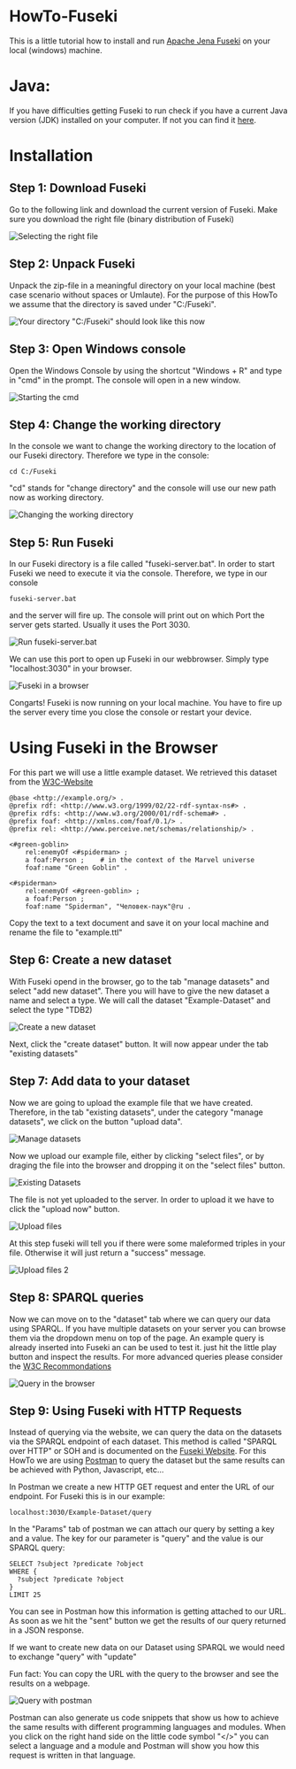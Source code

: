 # HowTo-Fuseki

This is a little tutorial how to install and run [Apache Jena Fuseki](https://jena.apache.org/documentation/fuseki2/index.html) on your local (windows) machine.

# Java:
If you have difficulties getting Fuseki to run check if you have a current Java version (JDK) installed on your computer. If not you can find it [here](https://www.oracle.com/java/technologies/downloads/).

# Installation

## Step 1: Download Fuseki

Go to the following link and download the current version of Fuseki. Make sure you download the right file (binary distribution of Fuseki)

![Selecting the right file](./Files/Step_1.png)

## Step 2: Unpack Fuseki

Unpack the zip-file in a meaningful directory on your local machine (best case scenario without spaces or Umlaute). For the purpose of this HowTo we assume that the directory is saved under "C:/Fuseki".

![Your directory "C:/Fuseki" should look like this now](./Files/Step_2.png)

## Step 3: Open Windows console

Open the Windows Console by using the shortcut "Windows + R" and type in "cmd" in the prompt.
The console will open in a new window.

![Starting the cmd](./Files/Step_3.png)

## Step 4: Change the working directory

In the console we want to change the working directory to the location of our Fuseki directory. Therefore we type in the console:

```
cd C:/Fuseki
```

"cd" stands for "change directory" and the console will use our new path now as working directory.

![Changing the working directory](./Files/Step_4.png)

## Step 5: Run Fuseki

In our Fuseki directory is a file called "fuseki-server.bat". In order to start Fuseki we need to execute it via the console. Therefore, we type in our console

```
fuseki-server.bat
```

and the server will fire up. The console will print out on which Port the server gets started. Usually it uses the Port 3030.

![Run fuseki-server.bat](./Files/Step_5_1.png)

We can use this port to open up Fuseki in our webbrowser. Simply type "localhost:3030" in your browser.

![Fuseki in a browser](./Files/Step_5_2.png)

Congarts! Fuseki is now running on your local machine. You have to fire up the server every time you close the console or restart your device.

# Using Fuseki in the Browser

For this part we will use a little example dataset. We retrieved this dataset from the [W3C-Website](https://www.w3.org/TR/turtle/)

```
@base <http://example.org/> .
@prefix rdf: <http://www.w3.org/1999/02/22-rdf-syntax-ns#> .
@prefix rdfs: <http://www.w3.org/2000/01/rdf-schema#> .
@prefix foaf: <http://xmlns.com/foaf/0.1/> .
@prefix rel: <http://www.perceive.net/schemas/relationship/> .

<#green-goblin>
    rel:enemyOf <#spiderman> ;
    a foaf:Person ;    # in the context of the Marvel universe
    foaf:name "Green Goblin" .

<#spiderman>
    rel:enemyOf <#green-goblin> ;
    a foaf:Person ;
    foaf:name "Spiderman", "Человек-паук"@ru .

```

Copy the text to a text document and save it on your local machine and rename the file to "example.ttl"

## Step 6: Create a new dataset

With Fuseki opend in the browser, go to the tab "manage datasets" and select "add new dataset".
There you will have to give the new dataset a name and select a type. We will call the dataset "Example-Dataset" and select the type "TDB2)

![Create a new dataset](./Files/Step_6.png)

Next, click the "create dataset" button. It will now appear under the tab "existing datasets"

## Step 7: Add data to your dataset

Now we are going to upload the example file that we have created. Therefore, in the tab "existing datasets", under the category "manage datasets", we click on the button "upload data".

![Manage datasets](./Files/Step_7_1.png)

Now we upload our example file, either by clicking "select files", or by draging the file into the browser and dropping it on the "select files" button.

![Existing Datasets](./Files/Step_7_2.png)

The file is not yet uploaded to the server. In order to upload it we have to click the "upload now" button.

![Upload files](./Files/Step_7_3.png)

At this step fuseki will tell you if there were some maleformed triples in your file. Otherwise it will just return a "success" message.

![Upload files 2](./Files/Step_7_4.png)

## Step 8: SPARQL queries

Now we can move on to the "dataset" tab where we can query our data using SPARQL. If you have multiple datasets on your server you can browse them via the dropdown menu on top of the page. An example query is already inserted into Fuseki an can be used to test it. just hit the little play button and inspect the results. For more advanced queries please consider the [W3C Recommondations](https://www.w3.org/TR/rdf-sparql-query/)

![Query in the browser](./Files/Step_8.png)

## Step 9: Using Fuseki with HTTP Requests

Instead of querying via the website, we can query the data on the datasets via the SPARQL endpoint of each dataset. This method is called "SPARQL over HTTP" or SOH and is documented on the [Fuseki Website](https://jena.apache.org/documentation/fuseki2/soh.html). For this HowTo we are using [Postman](https://www.postman.com/) to query the dataset but the same results can be achieved with Python, Javascript, etc...

In Postman we create a new HTTP GET request and enter the URL of our endpoint. For Fuseki this is in our example:

```
localhost:3030/Example-Dataset/query
```

In the "Params" tab of postman we can attach our query by setting a key and a value. The key for our parameter is "query" and the value is our SPARQL query:

```
SELECT ?subject ?predicate ?object
WHERE {
  ?subject ?predicate ?object
}
LIMIT 25
```

You can see in Postman how this information is getting attached to our URL.
As soon as we hit the "sent" button we get the results of our query returned in a JSON response.

If we want to create new data on our Dataset using SPARQL we would need to exchange "query" with "update"

Fun fact: You can copy the URL with the query to the browser and see the results on a webpage.

![Query with postman](./Files/Step_9.png)

Postman can also generate us code snippets that show us how to achieve the same results with different programming languages and modules. When you click on the right hand side on the little code symbol "</>" you can select a language and a module and Postman will show you how this request is written in that language.




